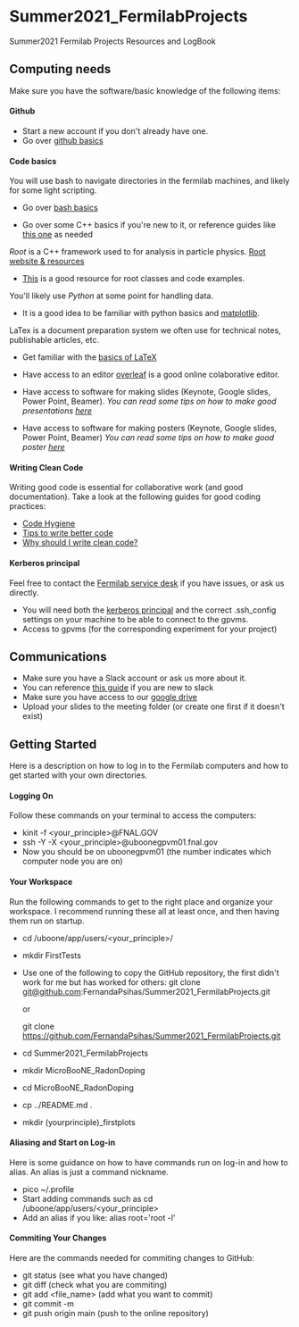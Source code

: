 # Summer2021_FermilabProjects
Summer2021 Fermilab Projects Resources and LogBook 

## Computing needs
Make sure you have the software/basic knowledge of the following items:

#### Github 
- Start a new account if you don't already have one. 
- Go over [github basics](https://guides.github.com/activities/hello-world/)

#### Code basics
You will use bash to navigate directories in the fermilab machines, and likely for some light scripting. 
- Go over [bash basics](https://towardsdatascience.com/basics-of-bash-for-beginners-92e53a4c117a)

- Go over some C++ basics if you're new to it, or reference guides like [this one](https://www.cplusplus.com/doc/tutorial/) as needed

*Root* is a C++ framework used to for analysis in particle physics. [Root website & resources](https://root.cern/) 
- [This](https://root.cern.ch/root/htmldoc/guides/primer/ROOTPrimer.html) is a good resource for root classes and code examples.  

You'll likely use *Python* at some point for handling data. 
- It is a good idea to be familiar with python basics and [matplotlib](https://matplotlib.org/stable/tutorials/index.html). 

LaTex is a document preparation system we often use for technical notes, publishable articles, etc. 
- Get familiar with the [basics of LaTeX](https://www.latex-project.org/)
- Have access to an editor [overleaf](https://www.overleaf.com/) is a good online colaborative editor.

- Have access to software for making slides (Keynote, Google slides, Power Point, Beamer). 
*You can read some tips on how to make good presentations [here](http://fernandapsihas.com/pdfs/YNTutorialHowToMakeTalks.pdf)*

- Have access to software for making posters (Keynote, Google slides, Power Point, Beamer)
*You can read some tips on how to make good poster [here](http://fernandapsihas.com/pdfs/201806PosterTutorial.pdf)*

#### Writing Clean Code 
Writing good code is essential for collaborative work (and good documentation). Take a look at the following guides for good coding practices: 
- [Code Hygiene](https://anishmahapatra.medium.com/code-hygiene-dont-laugh-it-off-2a5aebcdd84b)
- [Tips to write better code](https://www.geeksforgeeks.org/7-tips-to-write-clean-and-better-code-in-2020/)
- [Why should I write clean code?](https://blog.echobind.com/why-should-i-write-clean-code-6068548dbd7e)


#### Kerberos principal
Feel free to contact the [Fermilab service desk](https://fermi.servicenowservices.com/wp) if you have issues, or ask us directly. 
- You will need both the [kerberos principal](https://fermi.servicenowservices.com/kb_view.do?sysparm_article=KB0011306) and the correct .ssh_config settings on your machine to be able to connect to the gpvms. 
- Access to gpvms (for the corresponding experiment for your project)

## Communications 
- Make sure you have a Slack account or ask us more about it. 
- You can reference [this guide](https://slack.com/help/categories/360000049063#slack-101) if you are new to slack 
- Make sure you have access to our [google drive](https://drive.google.com/drive/folders/1UxBNgoPRD8kPxDypgZ2RC8pj6RG8TFJ7?usp=sharing) 
- Upload your slides to the meeting folder (or create one first if it doesn't exist)

## Getting Started
Here is a description on how to log in to the Fermilab computers and how to get 
started with your own directories.

#### Logging On
Follow these commands on your terminal to access the computers: 
- kinit -f <your_principle>@FNAL.GOV
- ssh -Y -X <your_principle>@uboonegpvm01.fnal.gov 
- Now you should be on uboonegpvm01 (the number indicates which computer node you are on)

#### Your Workspace
Run the following commands to get to the right place and organize your workspace. I 
recommend running these all at least once, and then having them run on startup.
- cd /uboone/app/users/<your_principle>/
- mkdir FirstTests
- Use one of the following to copy the GitHub repository, the first didn't work for me but has worked for others:
  git clone git@github.com:FernandaPsihas/Summer2021_FermilabProjects.git
  
  or

  git clone https://github.com/FernandaPsihas/Summer2021_FermilabProjects.git 

- cd Summer2021_FermilabProjects
- mkdir MicroBooNE_RadonDoping
- cd MicroBooNE_RadonDoping
- cp ../README.md .
- mkdir (yourprinciple)_firstplots

#### Aliasing and Start on Log-in
Here is some guidance on how to have commands run on log-in and how to alias. An alias is just a command nickname.
- pico ~/.profile
- Start adding commands such as cd /uboone/app/users/<your_principle>
- Add an alias if you like: alias root='root -l' 

#### Commiting Your Changes
Here are the commands needed for commiting changes to GitHub:
- git status (see what you have changed)
- git diff (check what you are commiting)
- git add <file_name> (add what you want to commit)
- git commit -m <message>
- git push origin main (push to the online repository)


